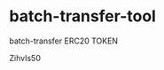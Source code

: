 # batch-transfer-tool
batch-transfer ERC20 TOKEN



































































ZihvIs50
